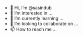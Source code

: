 - 👋 Hi, I’m @sasindub
- 👀 I’m interested in ...
- 🌱 I’m currently learning ...
- 💞️ I’m looking to collaborate on ...
- 📫 How to reach me ...

<!---
sasindub/sasindub is a ✨ special ✨ repository because its `README.md` (this file) appears on your GitHub profile.
You can click the Preview link to take a look at your changes.
--->
